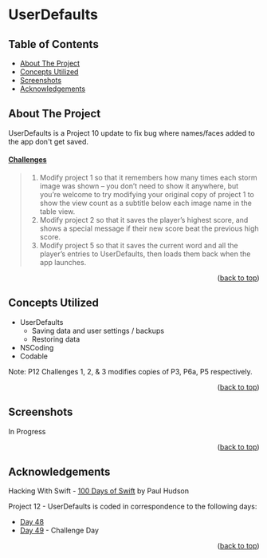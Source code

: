 # UserDefaults


<!-- Table of Contents -->
## Table of Contents
* [About The Project](#about-the-project)
* [Concepts Utilized](#concepts-utilized)
* [Screenshots](#screenshots)
* [Acknowledgements](#acknowledgements)


<!-- ABOUT THE PROJECT -->
## About The Project

UserDefaults is a Project 10 update to fix bug where names/faces added to the app don't get saved.

#### [Challenges](https://www.hackingwithswift.com/read/12/5/wrap-up)
>1. Modify project 1 so that it remembers how many times each storm image was shown – you don’t need to show it anywhere, but you’re welcome to try modifying your original copy of project 1 to show the view count as a subtitle below each image name in the table view.
>2. Modify project 2 so that it saves the player’s highest score, and shows a special message if their new score beat the previous high score.
>3. Modify project 5 so that it saves the current word and all the player’s entries to UserDefaults, then loads them back when the app launches.

<p align="right">(<a href="#top">back to top</a>)</p>


<!-- CONCEPTS UTILIZED -->
## Concepts Utilized
* UserDefaults
    <ul>
      <li>Saving data and user settings / backups</li>
      <li>Restoring data</li>
    </ul>
* NSCoding
* Codable

Note: P12 Challenges 1, 2, & 3 modifies copies of P3, P6a, P5 respectively.
<p align="right">(<a href="#top">back to top</a>)</p>


<!-- SCREENSHOTS -->
## Screenshots
In Progress

<p align="right">(<a href="#top">back to top</a>)</p>


<!-- ACKNOWLEDGEMENTS -->
## Acknowledgements
Hacking With Swift - [100 Days of Swift] by Paul Hudson

Project 12 - UserDefaults is coded in correspondence to the following days:
* [Day 48]
* [Day 49] - Challenge Day

<p align="right">(<a href="#top">back to top</a>)</p>



<!-- MARKDOWN LINKS & IMAGES -->
<!-- https://www.markdownguide.org/basic-syntax/#reference-style-links -->
[100 Days of Swift]: https://www.hackingwithswift.com/100 (100 Days of Swift)
[Day 48]: https://www.hackingwithswift.com/100/48
[Day 49]: https://www.hackingwithswift.com/100/49
